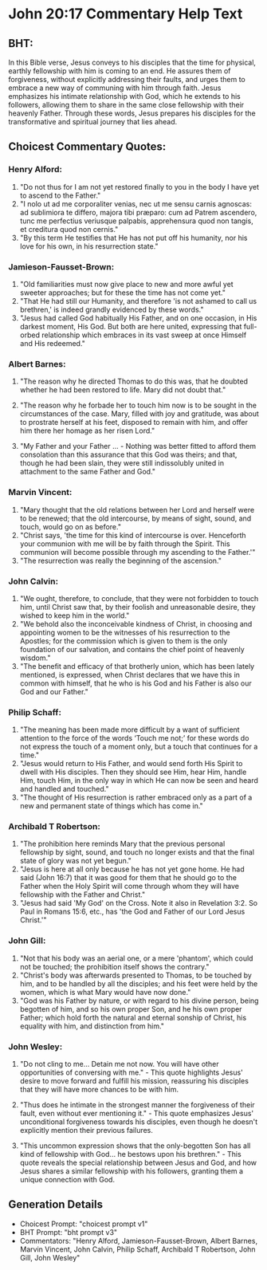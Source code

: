 # John 20:17 Commentary Help Text

## BHT:
In this Bible verse, Jesus conveys to his disciples that the time for physical, earthly fellowship with him is coming to an end. He assures them of forgiveness, without explicitly addressing their faults, and urges them to embrace a new way of communing with him through faith. Jesus emphasizes his intimate relationship with God, which he extends to his followers, allowing them to share in the same close fellowship with their heavenly Father. Through these words, Jesus prepares his disciples for the transformative and spiritual journey that lies ahead.

## Choicest Commentary Quotes:
### Henry Alford:
1. "Do not thus for I am not yet restored finally to you in the body I have yet to ascend to the Father." 
2. "I nolo ut ad me corporaliter venias, nec ut me sensu carnis agnoscas: ad sublimiora te differo, majora tibi præparo: cum ad Patrem ascendero, tunc me perfectius veriusque palpabis, apprehensura quod non tangis, et creditura quod non cernis."
3. "By this term He testifies that He has not put off his humanity, nor his love for his own, in his resurrection state."

### Jamieson-Fausset-Brown:
1. "Old familiarities must now give place to new and more awful yet sweeter approaches; but for these the time has not come yet."
2. "That He had still our Humanity, and therefore 'is not ashamed to call us brethren,' is indeed grandly evidenced by these words."
3. "Jesus had called God habitually His Father, and on one occasion, in His darkest moment, His God. But both are here united, expressing that full-orbed relationship which embraces in its vast sweep at once Himself and His redeemed."

### Albert Barnes:
1. "The reason why he directed Thomas to do this was, that he doubted whether he had been restored to life. Mary did not doubt that." 

2. "The reason why he forbade her to touch him now is to be sought in the circumstances of the case. Mary, filled with joy and gratitude, was about to prostrate herself at his feet, disposed to remain with him, and offer him there her homage as her risen Lord."

3. "My Father and your Father ... - Nothing was better fitted to afford them consolation than this assurance that this God was theirs; and that, though he had been slain, they were still indissolubly united in attachment to the same Father and God."

### Marvin Vincent:
1. "Mary thought that the old relations between her Lord and herself were to be renewed; that the old intercourse, by means of sight, sound, and touch, would go on as before."
2. "Christ says, 'the time for this kind of intercourse is over. Henceforth your communion with me will be by faith through the Spirit. This communion will become possible through my ascending to the Father.'"
3. "The resurrection was really the beginning of the ascension."

### John Calvin:
1. "We ought, therefore, to conclude, that they were not forbidden to touch him, until Christ saw that, by their foolish and unreasonable desire, they wished to keep him in the world."
2. "We behold also the inconceivable kindness of Christ, in choosing and appointing women to be the witnesses of his resurrection to the Apostles; for the commission which is given to them is the only foundation of our salvation, and contains the chief point of heavenly wisdom."
3. "The benefit and efficacy of that brotherly union, which has been lately mentioned, is expressed, when Christ declares that we have this in common with himself, that he who is his God and his Father is also our God and our Father."

### Philip Schaff:
1. "The meaning has been made more difficult by a want of sufficient attention to the force of the words ‘Touch me not;’ for these words do not express the touch of a moment only, but a touch that continues for a time."
2. "Jesus would return to His Father, and would send forth His Spirit to dwell with His disciples. Then they should see Him, hear Him, handle Him, touch Him, in the only way in which He can now be seen and heard and handled and touched."
3. "The thought of His resurrection is rather embraced only as a part of a new and permanent state of things which has come in."

### Archibald T Robertson:
1. "The prohibition here reminds Mary that the previous personal fellowship by sight, sound, and touch no longer exists and that the final state of glory was not yet begun."
2. "Jesus is here at all only because he has not yet gone home. He had said (John 16:7) that it was good for them that he should go to the Father when the Holy Spirit will come through whom they will have fellowship with the Father and Christ."
3. "Jesus had said 'My God' on the Cross. Note it also in Revelation 3:2. So Paul in Romans 15:6, etc., has 'the God and Father of our Lord Jesus Christ.'"

### John Gill:
1. "Not that his body was an aerial one, or a mere 'phantom', which could not be touched; the prohibition itself shows the contrary."
2. "Christ's body was afterwards presented to Thomas, to be touched by him, and to be handled by all the disciples; and his feet were held by the women, which is what Mary would have now done."
3. "God was his Father by nature, or with regard to his divine person, being begotten of him, and so his own proper Son, and he his own proper Father; which hold forth the natural and eternal sonship of Christ, his equality with him, and distinction from him."

### John Wesley:
1. "Do not cling to me... Detain me not now. You will have other opportunities of conversing with me." - This quote highlights Jesus' desire to move forward and fulfill his mission, reassuring his disciples that they will have more chances to be with him.

2. "Thus does he intimate in the strongest manner the forgiveness of their fault, even without ever mentioning it." - This quote emphasizes Jesus' unconditional forgiveness towards his disciples, even though he doesn't explicitly mention their previous failures.

3. "This uncommon expression shows that the only-begotten Son has all kind of fellowship with God... he bestows upon his brethren." - This quote reveals the special relationship between Jesus and God, and how Jesus shares a similar fellowship with his followers, granting them a unique connection with God.


## Generation Details
- Choicest Prompt: "choicest prompt v1"
- BHT Prompt: "bht prompt v3"
- Commentators: "Henry Alford, Jamieson-Fausset-Brown, Albert Barnes, Marvin Vincent, John Calvin, Philip Schaff, Archibald T Robertson, John Gill, John Wesley"

